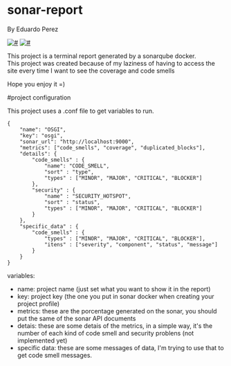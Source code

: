 # sonar-report
By Eduardo Perez

[![#](https://img.shields.io/badge/python-3.x-yellow.svg)](#)
[![#](https://img.shields.io/badge/docker-2.3.x-099cec.svg)](#)

This project is a terminal report generated by a sonarqube docker. <br>
This project was created because of my laziness of having to access the site every time I want to see the coverage and code smells

Hope you enjoy it =)

#project configuration

This project uses a .conf file to get variables to run.

````
{
    "name": "OSGI",
    "key": "osgi",
    "sonar_url": "http://localhost:9000",
    "metrics": ["code_smells", "coverage", "duplicated_blocks"], 
    "details": {
        "code_smells" : {
            "name": "CODE_SMELL",
            "sort" : "type",
            "types" : ["MINOR", "MAJOR", "CRITICAL", "BLOCKER"]
        },
        "security" : {
            "name" : "SECURITY_HOTSPOT",
            "sort" : "status",
            "types" : ["MINOR", "MAJOR", "CRITICAL", "BLOCKER"]
        }
    },
    "specific_data" : {
        "code_smells" : {
            "types" : ["MINOR", "MAJOR", "CRITICAL", "BLOCKER"],
            "itens" : ["severity", "component", "status", "message"]
        }
    }
}
````

variables:<br>
* name: project name (just set what you want to show it in the report)
* key: project key (the one you put in sonar docker when creating your project profile)
* metrics: these are the porcentage generated on the sonar, you should put the same of the sonar API documents
* detais: these are some detais of the metrics, in a simple way, it's the number of each kind of code smell and security problens (not implemented yet)
* specific data: these are some messages of  data, I'm trying to use that to get code smell messages.
